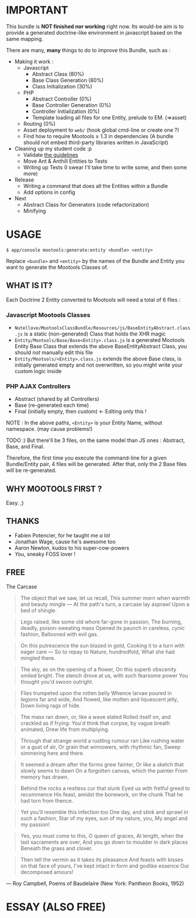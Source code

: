 # IMPORTANT

This bundle is **NOT finished nor working** right now. Its would-be aim is to provide a generated doctrine-like environment in javascript based on the same mapping.

There are many, **many** things to do to improve this Bundle, such as :

* Making it work :
  * Javascript
    * Abstract Class (80%)
    * Base Class Generation (80%)
    * Class Initialization (30%)
  * PHP
    * Abstract Controller (0%)
    * Base Controller Generation (0%)
    * Controller Initialization (0%)
    * Template loading all files for one Entity, prelude to EM. (=>asset)
  * Routing (0%)
  * Asset deployment to `web/` (hook global cmd-line or create one ?)
  * Find how to require Mootools ≥ 1.3 in dependencies (A bundle should not embed third-party libraries written in JavaScript)
* Cleaning up my student code :p
  * Validate [the guidelines](http://docs.symfony-reloaded.org/guides/bundles/best_practices.html)
  * Move Ant & Anthill Entities to Tests
  * Writing up Tests (I swear I'll take time to write some, and then some more)
* Release
  * Writing a command that does all the Entities within a Bundle
  * Add options in config
* Next
  * Abstract Class for Generators (code refactorization)
  * Minifying

# USAGE

    $ app/console mootools:generate:entity <bundle> <entity>

Replace `<bundle>` and `<entity>` by the names of the Bundle and Entity you want to
generate the Mootools Classes of.

## WHAT IS IT?

Each Doctrine 2 Entity converted to Mootools will need a total of 6 files :

### Javascript Mootools Classes

* `Nutellove/MootoolsClassBundle/Resources/js/BaseEntityAbstract.class.js` is a static (non-generated) Class that holds the XHR magic
* `Entity/Mootools/Base/Base<Entity>.class.js` is a generated Mootools Entity Base Class that extends the above BaseEntityAbstract Class, you should *not* manually edit this file
* `Entity/Mootools/<Entity>.class.js` extends the above Base class, is initially generated empty and not overwritten, so you might write your custom logic inside 

### PHP AJAX Controllers

* Abstract (shared by all Controllers)
* Base (re-generated each time)
* Final (initially empty, then custom) <- Editing only this !

NOTE : In the above paths, `<Entity>` is your Entity Name, without namespace. (may cause problems!)

TODO :)
But there'll be 3 files, on the same model than JS ones : Abstract, Base, and Final.



Therefore, the first time you execute the command-line for a given Bundle/Entity pair, 4 files will be generated.
After that, only the 2 Base files will be re-generated.


## WHY MOOTOOLS FIRST ?

Easy. ;)

## THANKS

- Fabien Potencier, for he taught me *a lot*
- Jonathan Wage, cause he's awesome too
- Aaron Newton, kudos to his super-cow-powers
- *You*, sneaky FOSS lover !

## FREE

The Carcase

> The object that we saw, let us recall,
> This summer morn when warmth and beauty mingle —
> At the path's turn, a carcase lay asprawl
> Upon a bed of shingle.

> Legs raised, like some old whore far-gone in passion,
> The burning, deadly, poison-sweating mass
> Opened its paunch in careless, cynic fashion,
> Ballooned with evil gas.

> On this putrescence the sun blazed in gold, 
> Cooking it to a turn with eager care — 
> So to repay to Nature, hundredfold, 
> What she had mingled there.

> The sky, as on the opening of a flower, 
> On this superb obscenity smiled bright. 
> The stench drove at us, with such fearsome power 
> You thought you'd swoon outright.

> Flies trumpeted upon the rotten belly 
> Whence larvae poured in legions far and wide, 
> And flowed, like molten and liquescent jelly, 
> Down living rags of hide.

> The mass ran down, or, like a wave elated 
> Rolled itself on, and crackled as if frying: 
> You'd think that corpse, by vague breath animated, 
> Drew life from multiplying.

> Through that strange world a rustling rumour ran 
> Like rushing water or a gust of air, 
> Or grain that winnowers, with rhythmic fan, 
> Sweep simmering here and there.

> It seemed a dream after the forms grew fainter, 
> Or like a sketch that slowly seems to dawn 
> On a forgotten canvas, which the painter 
> From memory has drawn.

> Behind the rocks a restless cur that slunk 
> Eyed us with fretful greed to recommence 
> His feast, amidst the bonework, on the chunk 
> That he had torn from thence.

> Yet you'll resemble this infection too 
> One day, and stink and sprawl in such a fashion, 
> Star of my eyes, sun of my nature, you, 
> My angel and my passion!

> Yes, you must come to this, O queen of graces, 
> At length, when the last sacraments are over, 
> And you go down to moulder in dark places 
> Beneath the grass and clover.

> Then tell the vermin as it takes its pleasance 
> And feasts with kisses on that face of yours, 
> I've kept intact in form and godlike essence 
> Our decomposed amours!

— Roy Campbell, Poems of Baudelaire (New York: Pantheon Books, 1952)

# ESSAY (ALSO FREE)





